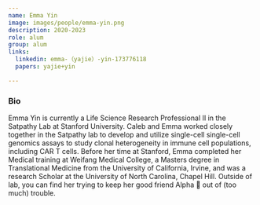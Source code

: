 ```yaml
---
name: Emma Yin
image: images/people/emma-yin.png
description: 2020-2023
role: alum
group: alum
links:
  linkedin: emma-（yajie）-yin-173776118
  papers: yajie+yin

---
```


### Bio
Emma Yin is currently a Life Science Research Professional II in the Satpathy Lab at Stanford University.
Caleb and Emma worked closely together in the Satpathy lab to develop and utilize single-cell single-cell
genomics assays to study clonal heterogeneity in immune cell populations, including CAR T cells. Before her 
time at Stanford, Emma completed her Medical training at Weifang Medical College, a Masters degree in 
Translational Medicine from the University of California, Irvine, and was a research Scholar at 
the University of North Carolina, Chapel Hill. Outside of lab, you can find her trying to 
keep her good friend Alpha  :dog:  out of (too much) trouble. 